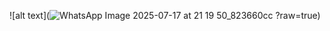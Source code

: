 ![alt text](![WhatsApp Image 2025-07-17 at 21 19 50_823660cc](https://github.com/user-attachments/assets/12dc75b1-1340-465b-bc2c-96977cb1d9b9)
?raw=true)












